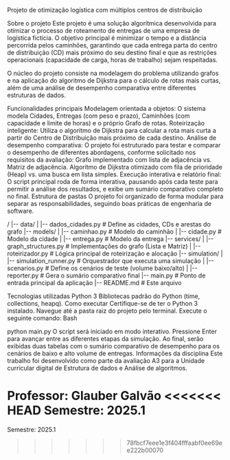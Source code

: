 Projeto de otimização logística com múltiplos centros de distribuição

Sobre o projeto
Este projeto é uma solução algorítmica desenvolvida para otimizar o processo de roteamento de entregas de uma empresa de logística fictícia. O objetivo principal é minimizar o tempo e a distância percorrida pelos caminhões, garantindo que cada entrega parta do centro de distribuição (CD) mais próximo do seu destino final e que as restrições operacionais (capacidade de carga, horas de trabalho) sejam respeitadas.

O núcleo do projeto consiste na modelagem do problema utilizando grafos e na aplicação do algoritmo de Dijkstra para o cálculo de rotas mais curtas, além de uma análise de desempenho comparativa entre diferentes estruturas de dados.

Funcionalidades principais
Modelagem orientada a objetos: O sistema modela Cidades, Entregas (com peso e prazo), Caminhões (com capacidade e limite de horas) e o próprio Grafo de rotas.
Roteirização inteligente: Utiliza o algoritmo de Dijkstra para calcular a rota mais curta a partir do Centro de Distribuição mais próximo de cada destino.
Análise de desempenho comparativa: O projeto foi estruturado para testar e comparar o desempenho de diferentes abordagens, conforme solicitado nos requisitos da avaliação:
Grafo implementado com lista de adjacência vs. Matriz de adjacência.
Algoritmo de Dijkstra otimizado com fila de prioridade (Heap) vs. uma busca em lista simples.
Execução interativa e relatório final: O script principal roda de forma interativa, pausando após cada teste para permitir a análise dos resultados, e exibe um sumário comparativo completo no final.
Estrutura de pastas
O projeto foi organizado de forma modular para separar as responsabilidades, seguindo boas práticas de engenharia de software.

/
|-- data/
|   |-- dados_cidades.py      # Define as cidades, CDs e arestas do grafo
|-- models/
|   |-- caminhao.py           # Modelo do caminhão
|   |-- cidade.py             # Modelo da cidade
|   |-- entrega.py            # Modelo da entrega
|-- services/
|   |-- graph_structures.py   # Implementações do grafo (Lista e Matriz)
|   |-- roteirizador.py       # Lógica principal de roteirização e alocação
|-- simulation/
|   |-- simulation_runner.py  # Orquestrador que executa uma simulação
|   |-- scenarios.py          # Define os cenários de teste (volume baixo/alto)
|   |-- reporter.py           # Gera o sumário comparativo final
|-- main.py                   # Ponto de entrada principal da aplicação
|-- README.md                 # Este arquivo

Tecnologias utilizadas
Python 3
Bibliotecas padrão do Python (time, collections, heapq).
Como executar
Certifique-se de ter o Python 3 instalado.
Navegue até a pasta raiz do projeto pelo terminal.
Execute o seguinte comando:
Bash

python main.py
O script será iniciado em modo interativo. Pressione Enter para avançar entre as diferentes etapas da simulação.
Ao final, serão exibidas duas tabelas com o sumário comparativo de desempenho para os cenários de baixo e alto volume de entregas.
Informações da disciplina
Este trabalho foi desenvolvido como parte da avaliação A3 para a Unidade curricular digital de Estrutura de dados e Análise de algoritmos.

Professor: Glauber Galvão
<<<<<<< HEAD
Semestre: 2025.1
=======
Semestre: 2025.1
>>>>>>> 78fbcf7eee1e3f404fffaabf0ee69ee222b00070
